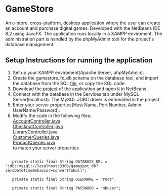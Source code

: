 # GameStore
An e-store, cross-platform, desktop application where the user can create an account and purchase digital games. Developed with the NetBeans IDE 8.2 using JavaFX. The application runs locally in a XAMPP enviroment. The administration part is handled by the phpMyAdmin tool for the project's database management.

Setup Instructions for running the application
-----------------------------------------------
1. Set up your XAMPP enviroment(Apache Server, phpMyAdmin).
2. Create the gamestore_fx_db schema on the database tool, and import the database from the SQL <a href="https://github.com/chrislaskos/GameStore/blob/master/gamestore_fx_db.sql">file</a>, or copy the SQL code.
3. Download the <a href="https://github.com/chrislaskos/GameStore/blob/master/GameStoreProject.zip">project</a> of the application and open it in NetBeans.
4. Connect with the database in the Services tab under MySQL Server(localhost). The MySQL JDBC driver is embedded in the project.
5. Enter your server properties(Host Name, Port Number, Admin UserName/Password).
6. Modify the code in the following files: <br />
   <a href="https://github.com/chrislaskos/GameStore/blob/master/src/gamestore/AccountController.java">AccountController.java</a> <br />
   <a href="https://github.com/chrislaskos/GameStore/blob/master/src/gamestore/CheckoutController.java">CheckoutController.java</a> <br />
   <a href="https://github.com/chrislaskos/GameStore/blob/master/src/gamestore/LibraryController.java">LibraryController.java</a> <br />
   <a href="https://github.com/chrislaskos/GameStore/blob/master/src/gamestore/model/CustomerQueries.java">CustomerQueries.java</a> <br />
   <a href="https://github.com/chrislaskos/GameStore/blob/master/src/gamestore/model/ProductQueries.java">ProductQueries.java</a> <br /> 
   to match your server properties <br />
<code>
   private static final String DATABASE_URL = "jdbc:mysql://localhost:3306/gamespot_db?zeroDateTimeBehavior=convertToNull"; <br />
   private static final String USERNAME = "root"; <br />
   private static final String PASSWORD = "nbuser"; <br />
</code> 
